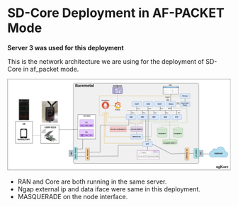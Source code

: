 # SD-Core Deployment in AF-PACKET Mode

**Server 3 was used for this deployment**

This is the network architecture we are using for the deployment of SD-Core in af_packet mode.

![afpacket](./images/SDCore-AF_PACKET-1.png)

- RAN and Core are both running in the same server.
- Ngap external ip and data iface were same in this deployment.
- MASQUERADE on the node interface.
